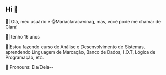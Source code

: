 ## Hi 👋

👋| Olá, meu usuário é @Mariaclaracavinag, mas, você pode me chamar de Clara!

📸| tenho 16 anos 

🎀|Estou fazendo curso de Análise e Desenvolvimento de Sistemas, aprendendo Linguagem de Marcação, Banco de Dados, I.O.T, Lógica de Programação, etc.

💐 Pronouns: Ela/Dela--



